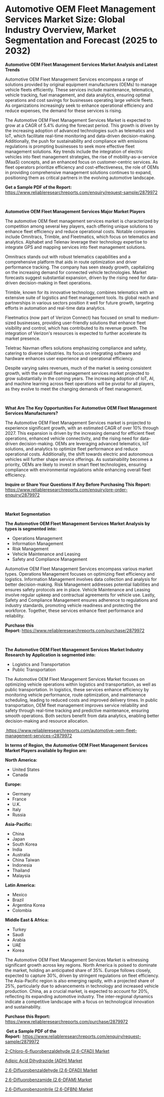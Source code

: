 <p><h1>Automotive OEM Fleet Management Services Market Size: Global Industry Overview, Market Segmentation and Forecast (2025 to 2032)</h1></p><p><strong>Automotive OEM Fleet Management Services Market Analysis and Latest Trends</strong></p>
<p><p>Automotive OEM Fleet Management Services encompass a range of solutions provided by original equipment manufacturers (OEMs) to manage vehicle fleets efficiently. These services include maintenance, telematics, vehicle tracking, fuel management, and data analytics, ensuring optimal operations and cost savings for businesses operating large vehicle fleets. As organizations increasingly seek to enhance operational efficiency and reduce expenses, the demand for these services is rising.</p><p>The Automotive OEM Fleet Management Services Market is expected to grow at a CAGR of 5.4% during the forecast period. This growth is driven by the increasing adoption of advanced technologies such as telematics and IoT, which facilitate real-time monitoring and data-driven decision-making. Additionally, the push for sustainability and compliance with emissions regulations is prompting businesses to seek more effective fleet management solutions. Key trends include the integration of electric vehicles into fleet management strategies, the rise of mobility-as-a-service (MaaS) concepts, and an enhanced focus on customer-centric services. As fleet operators prioritize efficiency and cost-effectiveness, the role of OEMs in providing comprehensive management solutions continues to expand, positioning them as critical partners in the evolving automotive landscape.</p></p>
<p><strong>Get a Sample PDF of the Report:&nbsp;</strong> <a href="https://www.reliableresearchreports.com/enquiry/request-sample/2879972?utm_campaign=114&utm_medium=2&utm_source=Github&utm_content=ia&utm_term=12032025&utm_id=automotive-oem-fleet-management-services">https://www.reliableresearchreports.com/enquiry/request-sample/2879972</a></p>
<p>&nbsp;</p>
<p><strong>Automotive OEM Fleet Management Services Major Market Players</strong></p>
<p><p>The automotive OEM fleet management services market is characterized by competition among several key players, each offering unique solutions to enhance fleet efficiency and reduce operational costs. Notable companies include Omnitracs, Trimble, and Fleetmatics, which focus on telematics and analytics. Alphabet and Telenav leverage their technology expertise to integrate GPS and mapping services into fleet management solutions.</p><p>Omnitracs stands out with robust telematics capabilities and a comprehensive platform that aids in route optimization and driver performance tracking. The company has seen steady growth, capitalizing on the increasing demand for connected vehicle technologies. Market forecasts suggest substantial expansion, driven by the rising need for data-driven decision-making in fleet operations.</p><p>Trimble, known for its innovative technology, combines telematics with an extensive suite of logistics and fleet management tools. Its global reach and partnerships in various sectors position it well for future growth, targeting efforts in automation and real-time data analytics.</p><p>Fleetmatics (now part of Verizon Connect) has focused on small to medium-sized businesses, providing user-friendly solutions that enhance fleet visibility and control, which has contributed to its revenue growth. The integration of Verizon's resources is expected to further accelerate its market presence.</p><p>Teletrac Navman offers solutions emphasizing compliance and safety, catering to diverse industries. Its focus on integrating software and hardware enhances user experience and operational efficiency.</p><p>Despite varying sales revenues, much of the market is seeing consistent growth, with the overall fleet management services market projected to grow substantially in the coming years. The increasing adoption of IoT, AI, and machine learning across fleet operations will be pivotal for all players, as they evolve to meet the changing demands of fleet management.</p></p>
<p>&nbsp;</p>
<p><strong>What Are The Key Opportunities For Automotive OEM Fleet Management Services Manufacturers?</strong></p>
<p><p>The Automotive OEM Fleet Management Services market is projected to experience significant growth, with an estimated CAGR of over 10% through 2027. This expansion is driven by the increasing demand for efficient fleet operations, enhanced vehicle connectivity, and the rising need for data-driven decision-making. OEMs are leveraging advanced telematics, IoT solutions, and analytics to optimize fleet performance and reduce operational costs. Additionally, the shift towards electric and autonomous vehicles will further shape service offerings. As sustainability becomes a priority, OEMs are likely to invest in smart fleet technologies, ensuring compliance with environmental regulations while enhancing overall fleet efficiency.</p></p>
<p><strong>Inquire or Share Your Questions If Any Before Purchasing This Report:</strong> <a href="https://www.reliableresearchreports.com/enquiry/pre-order-enquiry/2879972?utm_campaign=114&utm_medium=2&utm_source=Github&utm_content=ia&utm_term=12032025&utm_id=automotive-oem-fleet-management-services">https://www.reliableresearchreports.com/enquiry/pre-order-enquiry/2879972</a></p>
<p>&nbsp;</p>
<p><strong>Market Segmentation</strong></p>
<p><strong>The Automotive OEM Fleet Management Services Market Analysis by types is segmented into:</strong></p>
<p><ul><li>Operations Management</li><li>Information Management</li><li>Risk Management</li><li>Vehicle Maintenance and Leasing</li><li>Safety and Compliance Management</li></ul></p>
<p><p>Automotive OEM Fleet Management Services encompass various market types. Operations Management focuses on optimizing fleet efficiency and logistics. Information Management involves data collection and analysis for better decision-making. Risk Management addresses potential liabilities and ensures safety protocols are in place. Vehicle Maintenance and Leasing involve regular upkeep and contractual agreements for vehicle use. Lastly, Safety and Compliance Management ensures adherence to regulations and industry standards, promoting vehicle readiness and protecting the workforce. Together, these services enhance fleet performance and reliability.</p></p>
<p><strong>Purchase this Report:&nbsp;</strong><a href="https://www.reliableresearchreports.com/purchase/2879972?utm_campaign=114&utm_medium=2&utm_source=Github&utm_content=ia&utm_term=12032025&utm_id=automotive-oem-fleet-management-services">https://www.reliableresearchreports.com/purchase/2879972</a></p>
<p>&nbsp;</p>
<p><strong>The Automotive OEM Fleet Management Services Market Industry Research by Application is segmented into:</strong></p>
<p><ul><li>Logistics and Transportation</li><li>Public Transportation</li></ul></p>
<p><p>The Automotive OEM Fleet Management Services Market focuses on optimizing vehicle operations within logistics and transportation, as well as public transportation. In logistics, these services enhance efficiency by monitoring vehicle performance, route optimization, and maintenance scheduling, leading to reduced costs and improved delivery times. In public transportation, OEM fleet management improves service reliability and safety through real-time tracking and predictive maintenance, ensuring smooth operations. Both sectors benefit from data analytics, enabling better decision-making and resource allocation.</p></p>
<p><a href="https://www.reliableresearchreports.com/automotive-oem-fleet-management-services-r2879972?utm_campaign=114&utm_medium=2&utm_source=Github&utm_content=ia&utm_term=12032025&utm_id=automotive-oem-fleet-management-services">&nbsp;https://www.reliableresearchreports.com/automotive-oem-fleet-management-services-r2879972</a></p>
<p><strong>In terms of Region, the Automotive OEM Fleet Management Services Market Players available by Region are:</strong></p>
<p>
    <p> <strong> North America: </strong>
        <ul>
            <li>United States</li>
            <li>Canada</li>
        </ul>
        </p> 
    <p> <strong> Europe: </strong>
        <ul>
            <li>Germany</li>
            <li>France</li>
            <li>U.K.</li>
            <li>Italy</li>
            <li>Russia</li>
        </ul>
        </p> 
    <p> <strong> Asia-Pacific: </strong>
        <ul>
            <li>China</li>
            <li>Japan</li>
            <li>South Korea</li>
            <li>India</li>
            <li>Australia</li>
            <li>China Taiwan</li>
            <li>Indonesia</li>
            <li>Thailand</li>
            <li>Malaysia</li>
        </ul>
        </p> 
    <p> <strong> Latin America: </strong>
        <ul>
            <li>Mexico</li>
            <li>Brazil</li>
            <li>Argentina Korea</li>
            <li>Colombia</li>
        </ul>
        </p> 
    <p> <strong> Middle East & Africa: </strong>
        <ul>
            <li>Turkey</li>
            <li>Saudi</li>
            <li>Arabia</li>
            <li>UAE</li>
            <li>Korea</li>
        </ul>
    </p>
    </p>
<p><p>The Automotive OEM Fleet Management Services Market is witnessing significant growth across key regions. North America is poised to dominate the market, holding an anticipated share of 35%. Europe follows closely, expected to capture 30%, driven by stringent regulations on fleet efficiency. The Asia-Pacific region is also emerging rapidly, with a projected share of 25%, particularly due to advancements in technology and increased vehicle production. China, as a crucial market, is expected to account for 20%, reflecting its expanding automotive industry. The inter-regional dynamics indicate a competitive landscape with a focus on technological innovation and sustainability.</p></p>
<p><strong>Purchase this Report: </strong><a href="https://www.reliableresearchreports.com/purchase/2879972?utm_campaign=114&utm_medium=2&utm_source=Github&utm_content=ia&utm_term=12032025&utm_id=automotive-oem-fleet-management-services">https://www.reliableresearchreports.com/purchase/2879972</a></p>
<p>&nbsp;<strong>Get a Sample PDF of the Report:&nbsp;&nbsp;</strong><a href="https://www.reliableresearchreports.com/enquiry/request-sample/2879972?utm_campaign=114&utm_medium=2&utm_source=Github&utm_content=ia&utm_term=12032025&utm_id=automotive-oem-fleet-management-services">https://www.reliableresearchreports.com/enquiry/request-sample/2879972</a></p>
<p><strong></strong></p>
<p><p><a href="https://github.com/hamremunazm4/Market-Research-Report-List-1/blob/main/2-chloro-6-fluorobenzaldehyde-26-cfad-market.md?utm_campaign=114&utm_medium=2&utm_source=Github&utm_content=ia&utm_term=12032025&utm_id=automotive-oem-fleet-management-services">2-Chloro-6-fluorobenzaldehyde (2,6-CFAD) Market</a></p><p><a href="https://github.com/jhoonatsev/Market-Research-Report-List-1/blob/main/adipic-acid-dihydrazide-adh-market.md?utm_campaign=114&utm_medium=2&utm_source=Github&utm_content=ia&utm_term=12032025&utm_id=automotive-oem-fleet-management-services">Adipic Acid Dihydrazide (ADH) Market</a></p><p><a href="https://github.com/boccalyver5k/Market-Research-Report-List-1/blob/main/26-difluorobenzaldehyde-26-dfad-market.md?utm_campaign=114&utm_medium=2&utm_source=Github&utm_content=ia&utm_term=12032025&utm_id=automotive-oem-fleet-management-services">2,6-Difluorobenzaldehyde (2,6-DFAD) Market</a></p><p><a href="https://github.com/shopovdjondo/Market-Research-Report-List-1/blob/main/26-difluorobenzamide-26-dfam-market.md?utm_campaign=114&utm_medium=2&utm_source=Github&utm_content=ia&utm_term=12032025&utm_id=automotive-oem-fleet-management-services">2,6-Difluorobenzamide (2,6-DFAM) Market</a></p><p><a href="https://github.com/plawragarile/Market-Research-Report-List-1/blob/main/26-difluorobenzonitrile-26-dfbn-market.md?utm_campaign=114&utm_medium=2&utm_source=Github&utm_content=ia&utm_term=12032025&utm_id=automotive-oem-fleet-management-services">2,6-Difluorobenzonitrile (2,6-DFBN) Market</a></p></p>